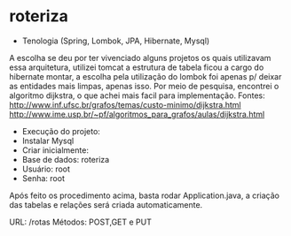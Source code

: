 # roteriza


+ Tenologia (Spring, Lombok, JPA, Hibernate, Mysql)

A escolha se deu por ter vivenciado alguns projetos os quais utilizavam essa arquitetura, utilizei tomcat a estrutura de tabela ficou a cargo do hibernate montar, a escolha pela utilização do lombok foi apenas p/ deixar as entidades mais limpas, apenas isso.
Por meio de pesquisa, encontrei o algoritmo dijkstra, o que achei mais facil para implementação.
Fontes:
  http://www.inf.ufsc.br/grafos/temas/custo-minimo/dijkstra.html
  http://www.ime.usp.br/~pf/algoritmos_para_grafos/aulas/dijkstra.html

+ Execução do projeto:
+   Instalar Mysql
+ Criar inicialmente: 
+   Base de dados: roteriza 
+   Usuário: root
+   Senha:   root

Após feito os procedimento acima, basta rodar Application.java, a criação das tabelas e relações será criada automaticamente.

URL: /rotas
Métodos: POST,GET e PUT
